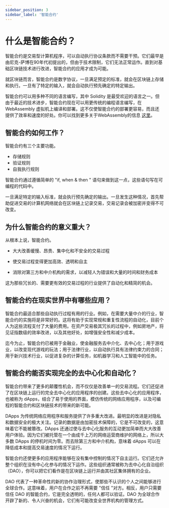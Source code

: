 ```yaml
---
sidebar_position: 3
sidebar_label: '智能合约'
---
```


# 什么是智能合约？

智能合约是交易型计算机程序，可以自动执行协议条款而不需要干预。它们最早是由尼克-萨博在90年代初提出的，但由于技术限制，它们无法正常运作。直到对基础区块链技术进行改进，智能合约的应用才成为可能。

就区块链而言，智能合约是数字协议，一旦满足预定的标准，就会在区块链上存储和执行。一旦有了特定的输入，就会自动执行预先确定的特定输出。

智能合约可以用多种不同的语言编写，其中 Solidity 是最受欢迎的语言之一。但由于最近的技术进步，智能合约现在可以用更传统的编程语言编写，在 WebAssembly 虚拟机上编译和部署。这不仅使智能合约的部署更容易，而且还提供了效率和速度的好处。你可以找到更多关于WebAssembly的信息 [这里](https://medium.com/@gear_techs/why-gear-uses-webassembly-35b705341241)。

## 智能合约如何工作？

智能合约有三个主要功能。

- 存储规则 
- 验证规则 
- 自我执行规则

智能合约通过遵循简单的 "if, when & then " 语句来做到这一点，这些语句写在可编程的代码中。

一旦满足特定的输入标准，就会执行预先确定的输出。一旦发生这种情况，首先帮助促进交易的计算机网络就会在区块链上记录交易，交易记录会被加密并变得不可改变。

## 为什么智能合约的意义重大？

从根本上说，智能合约。

- 大大改善缓慢、昂贵、集中化和不安全的交易过程

- 使交易过程变得更加高效、透明和自主

- 消除对第三方和中介机构的需求，以减轻人为错误和大量的时间和财务成本

这为那些冗长的、需要更有效的交易过程的行业提供了自动化和精简的机会。

## 智能合约在现实世界中有哪些应用？

智能合约最适合那些自动执行过程有用的行业。例如，在需要大量中介的行业，智能合约的实施将是非常好的。这将有助于实现常规和重复性流程的自动化，目前个人为这些流程支付了大量的费用。在资产交易极其冗长的过程中，例如房地产，将见证指数级的效率改进，以及其他好处，如增强安全性和减少成本。

迄今为止，智能合约已被用于金融业，使金融服务去中介化、去中心化；用于游戏业，以改变现代游戏的玩法；用于法律行业，以自动执行具有法律约束力的合同；用于新兴技术行业，以促进复杂的计算任务，如机器学习和人工智能中的任务。

## 智能合约能否实现完全的去中心化和自动化？

智能合约带来了更多的颠覆性机会，而不仅仅是改善单一的交易流程。它们还促进了在区块链上运行的完全去中心化的应用程序的创建。这些去中心化的应用程序，也被称为 dApps，结合了易于使用的界面，模仿传统的网络应用程序，以及可编程的智能合约和区块链技术的带来的新可能。

DApps 为传统网络应用程序和服务提供了许多重大改进。最明显的改进是对隐私和数据安全的极大关注。记录的数据是由加密技术保障的，它是不可改变的，这意味着它不能被篡改。DApps 还通过使与去中心化服务的互动更加简单而大大改善用户体验。因为它们被托管在一个由成千上万的网络运营商维护的网络上，所以大多数 DApps 的停机时间为零。而去除第三方和中介机构，意味着 dApps 可以在降低成本和提高交易速度的情况下运行。

智能合约还使更多的应用程序能够在没有集中控制的情况下自主运行。它们还允许整个组织在没有中心化参与的情况下运作。这些组织通常被称为去中心化自治组织（DAO），你可以把它们看作是在区块链上运行并由其社区集体拥有的企业。

DAO 代表了一种革命性的新的协作治理形式，使那些不认识的个人之间能够进行全球合作。这意味着，用户在合作之前不再需要 "信任 "对方。相反，用户只需要信任 DAO 的智能合约，它是完全透明的，任何人都可以验证。DAO 为全球合作开辟了新的、令人兴奋的机会，它们有可能改变全世界机构的管理方式。